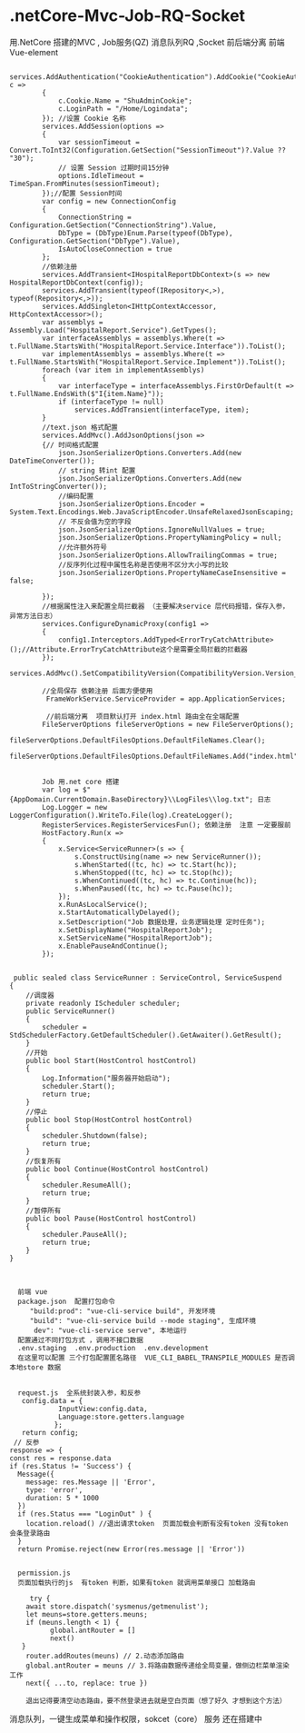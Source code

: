 # .netCore-Mvc-Job-RQ-Socket
用.NetCore 搭建的MVC , Job服务(QZ) 消息队列RQ ,Socket 前后端分离   前端Vue-element    

            services.AddAuthentication("CookieAuthentication").AddCookie("CookieAuthentication", c =>
            {
                c.Cookie.Name = "ShuAdminCookie";
                c.LoginPath = "/Home/Logindata";
            }); //设置 Cookie 名称
            services.AddSession(options =>
            {
                var sessionTimeout = Convert.ToInt32(Configuration.GetSection("SessionTimeout")?.Value ?? "30");
                // 设置 Session 过期时间15分钟
                options.IdleTimeout = TimeSpan.FromMinutes(sessionTimeout);
            });//配置 Session时间 
            var config = new ConnectionConfig
            {
                ConnectionString = Configuration.GetSection("ConnectionString").Value,
                DbType = (DbType)Enum.Parse(typeof(DbType), Configuration.GetSection("DbType").Value),
                IsAutoCloseConnection = true
            };
            //依赖注册
            services.AddTransient<IHospitalReportDbContext>(s => new HospitalReportDbContext(config));
            services.AddTransient(typeof(IRepository<,>), typeof(Repository<,>));
            services.AddSingleton<IHttpContextAccessor, HttpContextAccessor>();
            var assemblys = Assembly.Load("HospitalReport.Service").GetTypes();
            var interfaceAssemblys = assemblys.Where(t => t.FullName.StartsWith("HospitalReport.Service.Interface")).ToList();
            var implementAssemblys = assemblys.Where(t => t.FullName.StartsWith("HospitalReport.Service.Implement")).ToList();
            foreach (var item in implementAssemblys)
            {
                var interfaceType = interfaceAssemblys.FirstOrDefault(t => t.FullName.EndsWith($"I{item.Name}"));
                if (interfaceType != null)
                    services.AddTransient(interfaceType, item);
            }
            //text.json 格式配置
            services.AddMvc().AddJsonOptions(json =>
            {// 时间格式配置
                json.JsonSerializerOptions.Converters.Add(new DateTimeConverter());
                // string 转int 配置
                json.JsonSerializerOptions.Converters.Add(new IntToStringConverter());
                //编码配置
                json.JsonSerializerOptions.Encoder = System.Text.Encodings.Web.JavaScriptEncoder.UnsafeRelaxedJsonEscaping;
                // 不反会值为空的字段
                json.JsonSerializerOptions.IgnoreNullValues = true;
                json.JsonSerializerOptions.PropertyNamingPolicy = null;
                //允许额外符号
                json.JsonSerializerOptions.AllowTrailingCommas = true;
                //反序列化过程中属性名称是否使用不区分大小写的比较
                json.JsonSerializerOptions.PropertyNameCaseInsensitive = false;

            });
            //根据属性注入来配置全局拦截器 （主要解决service 层代码报错，保存入参，异常方法日志）
            services.ConfigureDynamicProxy(config1 =>
            {
                config1.Interceptors.AddTyped<ErrorTryCatchAttribute>();//Attribute.ErrorTryCatchAttribute这个是需要全局拦截的拦截器
            });  
            services.AddMvc().SetCompatibilityVersion(CompatibilityVersion.Version_3_0).AddControllersAsServices();
            
            //全局保存 依赖注册 后面方便使用
             FrameWorkService.ServiceProvider = app.ApplicationServices;
             
             //前后端分离  项目默认打开 index.html 路由全在全端配置
            FileServerOptions fileServerOptions = new FileServerOptions();
            fileServerOptions.DefaultFilesOptions.DefaultFileNames.Clear();
            fileServerOptions.DefaultFilesOptions.DefaultFileNames.Add("index.html");
            
            
            Job 用.net core 搭建 
            var log = $"{AppDomain.CurrentDomain.BaseDirectory}\\LogFiles\\log.txt"; 日志
            Log.Logger = new LoggerConfiguration().WriteTo.File(log).CreateLogger();
            RegisterServices.RegisterServicesFun(); 依赖注册  注意 一定要服前
            HostFactory.Run(x =>
            {
                x.Service<ServiceRunner>(s => {
                    s.ConstructUsing(name => new ServiceRunner());
                    s.WhenStarted((tc, hc) => tc.Start(hc));
                    s.WhenStopped((tc, hc) => tc.Stop(hc));
                    s.WhenContinued((tc, hc) => tc.Continue(hc));
                    s.WhenPaused((tc, hc) => tc.Pause(hc));
                });
                x.RunAsLocalService();
                x.StartAutomaticallyDelayed();
                x.SetDescription("Job 数据处理，业务逻辑处理 定时任务");
                x.SetDisplayName("HospitalReportJob");
                x.SetServiceName("HospitalReportJob");
                x.EnablePauseAndContinue();
            });
            
            
     public sealed class ServiceRunner : ServiceControl, ServiceSuspend
    {
        //调度器
        private readonly IScheduler scheduler;
        public ServiceRunner()
        {
            scheduler = StdSchedulerFactory.GetDefaultScheduler().GetAwaiter().GetResult();
        }
        //开始
        public bool Start(HostControl hostControl)
        {
            Log.Information("服务器开始启动");
            scheduler.Start();
            return true;
        }
        //停止
        public bool Stop(HostControl hostControl)
        {
            scheduler.Shutdown(false);
            return true;
        }
        //恢复所有
        public bool Continue(HostControl hostControl)
        {
            scheduler.ResumeAll();
            return true;
        }
        //暂停所有
        public bool Pause(HostControl hostControl)
        {
            scheduler.PauseAll();
            return true;
        }
    }
            
            
            
      前端 vue 
      package.json  配置打包命令
         "build:prod": "vue-cli-service build", 开发环境
         "build": "vue-cli-service build --mode staging", 生成环境
          dev": "vue-cli-service serve", 本地运行
      配置通过不同打包方式 ，调用不接口数据
      .env.staging  .env.production  .env.development 
      在这里可以配置 三个打包配置匿名路径  VUE_CLI_BABEL_TRANSPILE_MODULES 是否调本地store 数据
      
      
      request.js  全系统封装入参，和反参 
       config.data = {
                InputView:config.data,
                Language:store.getters.language
               };
       return config;
     // 反参
    response => {
    const res = response.data
    if (res.Status != 'Success') {
      Message({
        message: res.Message || 'Error',
        type: 'error',
        duration: 5 * 1000
      })
      if (res.Status === "LoginOut" ) {
        location.reload() //退出请求token  页面加载会判断有没有token 没有token 会条登录路由
      }
      return Promise.reject(new Error(res.message || 'Error'))
      
      
      permission.js
      页面加载执行的js  有token 判断，如果有token 就调用菜单接口 加载路由
      
         try {
        await store.dispatch('sysmenus/getmenulist');
        let meuns=store.getters.meuns;
        if (meuns.length < 1) {
              global.antRouter = []
              next()
       }
        router.addRoutes(meuns) // 2.动态添加路由
        global.antRouter = meuns // 3.将路由数据传递给全局变量，做侧边栏菜单渲染工作
        next({ ...to, replace: true })
        
        退出记得要清空动态路由，要不然登录进去就是空白页面（想了好久 才想到这个方法）
      
      
   消息队列，一键生成菜单和操作权限，sokcet（core） 服务 还在搭建中
